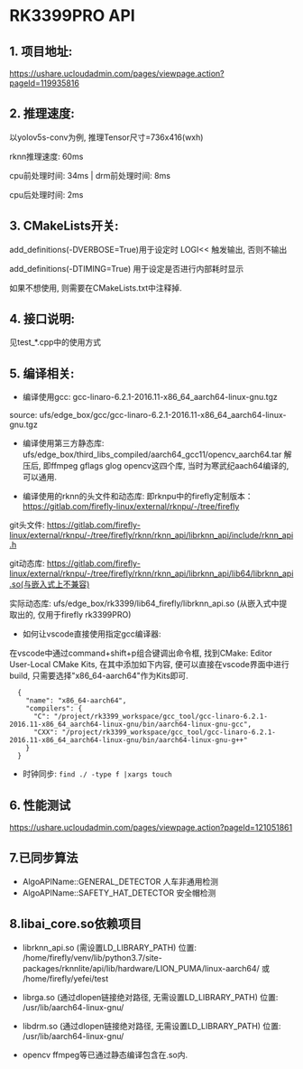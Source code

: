 # RK3399PRO API

## 1. 项目地址:
https://ushare.ucloudadmin.com/pages/viewpage.action?pageId=119935816

## 2. 推理速度:
以yolov5s-conv为例, 推理Tensor尺寸=736x416(wxh)

rknn推理速度: 60ms

cpu前处理时间: 34ms | drm前处理时间: 8ms

cpu后处理时间: 2ms

## 3. CMakeLists开关:
add_definitions(-DVERBOSE=True)用于设定时 LOGI<< 触发输出, 否则不输出

add_definitions(-DTIMING=True) 用于设定是否进行内部耗时显示

如果不想使用, 则需要在CMakeLists.txt中注释掉.

## 4. 接口说明:
见test_*.cpp中的使用方式

## 5. 编译相关:
* 编译使用gcc: gcc-linaro-6.2.1-2016.11-x86_64_aarch64-linux-gnu.tgz

source: ufs/edge_box/gcc/gcc-linaro-6.2.1-2016.11-x86_64_aarch64-linux-gnu.tgz

* 编译使用第三方静态库: ufs/edge_box/third_libs_compiled/aarch64_gcc11/opencv_aarch64.tar
解压后, 即ffmpeg gflags glog opencv这四个库, 当时为寒武纪aach64编译的, 可以通用.

* 编译使用的rknn的头文件和动态库:
即rknpu中的firefly定制版本：https://gitlab.com/firefly-linux/external/rknpu/-/tree/firefly

git头文件: https://gitlab.com/firefly-linux/external/rknpu/-/tree/firefly/rknn/rknn_api/librknn_api/include/rknn_api.h

git动态库: https://gitlab.com/firefly-linux/external/rknpu/-/tree/firefly/rknn/rknn_api/librknn_api/lib64/librknn_api.so(与嵌入式上不兼容)

实际动态库: ufs/edge_box/rk3399/lib64_firefly/librknn_api.so (从嵌入式中提取出的, 仅用于firefly rk3399PRO)

* 如何让vscode直接使用指定gcc编译器:

在vscode中通过command+shift+p组合键调出命令框, 找到CMake: Editor User-Local CMake Kits, 在其中添加如下内容, 便可以直接在vscode界面中进行build, 只需要选择"x86_64-aarch64"作为Kits即可.
```commandline
  {
    "name": "x86_64-aarch64",
    "compilers": {
      "C": "/project/rk3399_workspace/gcc_tool/gcc-linaro-6.2.1-2016.11-x86_64_aarch64-linux-gnu/bin/aarch64-linux-gnu-gcc",
      "CXX": "/project/rk3399_workspace/gcc_tool/gcc-linaro-6.2.1-2016.11-x86_64_aarch64-linux-gnu/bin/aarch64-linux-gnu-g++"
    }
  }
```

* 时钟同步:
```find ./ -type f |xargs touch```

## 6. 性能测试
https://ushare.ucloudadmin.com/pages/viewpage.action?pageId=121051861

## 7.已同步算法
* AlgoAPIName::GENERAL_DETECTOR 人车非通用检测
* AlgoAPIName::SAFETY_HAT_DETECTOR 安全帽检测


## 8.libai_core.so依赖项目
* librknn_api.so (需设置LD_LIBRARY_PATH)
位置: /home/firefly/venv/lib/python3.7/site-packages/rknnlite/api/lib/hardware/LION_PUMA/linux-aarch64/
或
/home/firefly/yefei/test

* librga.so (通过dlopen链接绝对路径, 无需设置LD_LIBRARY_PATH)
位置: /usr/lib/aarch64-linux-gnu/

* libdrm.so (通过dlopen链接绝对路径, 无需设置LD_LIBRARY_PATH)
位置: /usr/lib/aarch64-linux-gnu/

* opencv ffmpeg等已通过静态编译包含在.so内.